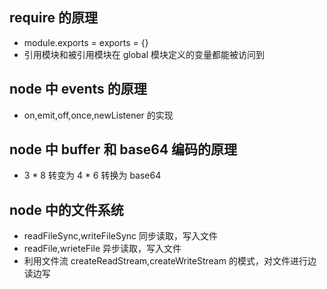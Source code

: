 ## require 的原理

- module.exports = exports = {}
- 引用模块和被引用模块在 global 模块定义的变量都能被访问到

## node 中 events 的原理

- on,emit,off,once,newListener 的实现

## node 中 buffer 和 base64 编码的原理

- 3 \* 8 转变为 4 \* 6 转换为 base64

## node 中的文件系统

- readFileSync,writeFileSync 同步读取，写入文件
- readFile,wrieteFile 异步读取，写入文件
- 利用文件流 createReadStream,createWriteStream 的模式，对文件进行边读边写
